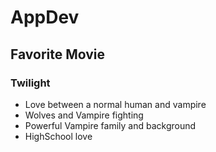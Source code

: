 # AppDev
## Favorite Movie
### Twilight
- Love between a normal human and vampire
- Wolves and Vampire fighting 
- Powerful Vampire family and background
- HighSchool love
